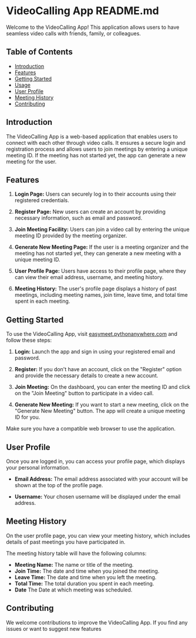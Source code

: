 # VideoCalling App README.md

Welcome to the VideoCalling App! This application allows users to have seamless video calls with friends, family, or colleagues. 

## Table of Contents

- [Introduction](#introduction)
- [Features](#features)
- [Getting Started](#getting-started)
- [Usage](#usage)
- [User Profile](#user-profile)
- [Meeting History](#meeting-history)
- [Contributing](#contributing)

## Introduction

The VideoCalling App is a web-based application that enables users to connect with each other through video calls. It ensures a secure login and registration process and allows users to join meetings by entering a unique meeting ID. If the meeting has not started yet, the app can generate a new meeting for the user.

## Features

1. **Login Page:** Users can securely log in to their accounts using their registered credentials.

2. **Register Page:** New users can create an account by providing necessary information, such as email and password.

3. **Join Meeting Facility:** Users can join a video call by entering the unique meeting ID provided by the meeting organizer.

4. **Generate New Meeting Page:** If the user is a meeting organizer and the meeting has not started yet, they can generate a new meeting with a unique meeting ID.

5. **User Profile Page:** Users have access to their profile page, where they can view their email address, username, and meeting history.

6. **Meeting History:** The user's profile page displays a history of past meetings, including meeting names, join time, leave time, and total time spent in each meeting.

## Getting Started

To use the VideoCalling App, visit [easymeet.pythonanywhere.com](http://easymeet.pythonanywhere.com) and follow these steps:

1. **Login:** Launch the app and sign in using your registered email and password.

2. **Register:** If you don't have an account, click on the "Register" option and provide the necessary details to create a new account.

3. **Join Meeting:** On the dashboard, you can enter the meeting ID and click on the "Join Meeting" button to participate in a video call.

4. **Generate New Meeting:** If you want to start a new meeting, click on the "Generate New Meeting" button. The app will create a unique meeting ID for you.

Make sure you have a compatible web browser to use the application.

## User Profile

Once you are logged in, you can access your profile page, which displays your personal information.

- **Email Address:** The email address associated with your account will be shown at the top of the profile page.

- **Username:** Your chosen username will be displayed under the email address.

## Meeting History

On the user profile page, you can view your meeting history, which includes details of past meetings you have participated in.

The meeting history table will have the following columns:

- **Meeting Name:** The name or title of the meeting.
- **Join Time:** The date and time when you joined the meeting.
- **Leave Time:** The date and time when you left the meeting.
- **Total Time:** The total duration you spent in each meeting.
- **Date** The Date at which meeting was scheduled.

## Contributing

We welcome contributions to improve the VideoCalling App. If you find any issues or want to suggest new features
